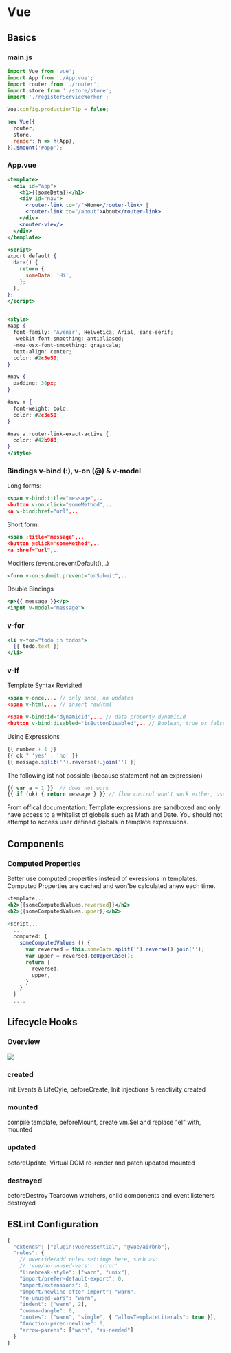 # Vue

## Basics
### main.js

```javascript
import Vue from 'vue';
import App from './App.vue';
import router from './router';
import store from './store/store';
import './registerServiceWorker';

Vue.config.productionTip = false;

new Vue({
  router,
  store,
  render: h => h(App),
}).$mount('#app');
```
### App.vue
```jsx
<template>
  <div id="app">
    <h1>{{someData}}</h1>
    <div id="nav">
      <router-link to="/">Home</router-link> |
      <router-link to="/about">About</router-link>
    </div>
    <router-view/>
  </div>
</template>

<script>
export default {
  data() {
    return {
      someData: 'Hi',
    };
  },
};
</script>


<style>
#app {
  font-family: 'Avenir', Helvetica, Arial, sans-serif;
  -webkit-font-smoothing: antialiased;
  -moz-osx-font-smoothing: grayscale;
  text-align: center;
  color: #2c3e50;
}

#nav {
  padding: 30px;
}

#nav a {
  font-weight: bold;
  color: #2c3e50;
}

#nav a.router-link-exact-active {
  color: #42b983;
}
</style>

```

### Bindings v-bind (:), v-on (@) & v-model

Long forms: 

```jsx
<span v-bind:title="message",..
<button v-on:click="someMethod",..
<a v-bind:href="url",..

```
Short form:
```jsx
<span :title="message",..
<button @click="someMethod",..
<a :href="url",..
```
Modifiers (event.preventDefault(),..)
```jsx
<form v-on:submit.prevent="onSubmit",..

```

Double Bindings
```jsx
<p>{{ message }}</p>
<input v-model="message">
```

### v-for
```jsx
<li v-for="todo in todos">
  {{ todo.text }}
</li>
```

### v-if

<p v-if="seen",..

## Template Syntax Revisited

```jsx
<span v-once,... // only once, no updates
<span v-html,... // insert rawHtml

<span v-bind:id="dynamicId",... // data property dynamicId
<button v-bind:disabled="isButtonDisabled",.. // Boolean, true or false (null, undefined, false)
```

Using Expressions

```jsx
{{ number + 1 }}
{{ ok ? 'yes' : 'no' }}
{{ message.split('').reverse().join('') }}
```

The following ist not possible (because statement not an expression)

```jsx
{{ var a = 1 }}  // does not work
{{ if (ok) { return message } }} // flow control won't work either, use ternary expressions
```

From offical documentation: Template expressions are sandboxed and only have access to a whitelist of globals such as Math and Date. You should not attempt to access user defined globals in template expressions.


## Components
### Computed Properties
Better use computed properties instead of exressions in templates. Computed Properties 
are cached and won'be calculated anew each time.

```jsx
<template,..
<h2>{{someComputedValues.reversed}}</h2>
<h2>{{someComputedValues.upper}}</h2>

<script,..
  ...
  computed: {
    someComputedValues () {
      var reversed = this.someData.split('').reverse().join('');
      var upper = reversed.toUpperCase();
      return {
        reversed,
        upper,
      }
    }
  }
  ....

```

## Lifecycle Hooks
### Overview
![](https://vuejs.org/images/lifecycle.png)
### created 
Init Events & LifeCyle, 
beforeCreate,
Init injections & reactivity
created
### mounted
compile template, 
beforeMount, 
create vm.$el and replace "el" with, 
mounted
### updated
beforeUpdate, 
Virtual DOM re-render and patch
updated
mounted
### destroyed
beforeDestroy
Teardown watchers, child components and event listeners
destroyed

## ESLint Configuration

```javascript
{
  "extends": ["plugin:vue/essential", "@vue/airbnb"],
  "rules": {
    // override/add rules settings here, such as:
    // 'vue/no-unused-vars': 'error'
    "linebreak-style": ["warn", "unix"],
    "import/prefer-default-export": 0,
    "import/extensions": 0,
    "import/newline-after-import": "warn",
    "no-unused-vars": "warn",
    "indent": ["warn", 2],
    "comma-dangle": 0,
    "quotes": ["warn", "single", { "allowTemplateLiterals": true }],
    "function-paren-newline": 0,
    "arrow-parens": ["warn", "as-needed"]
  }
}
```
